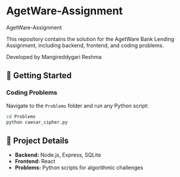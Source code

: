 # AgetWare-Assignment

AgetWare-Assignment

This repository contains the solution for the AgetWare Bank Lending Assignment, including backend, frontend, and coding problems.

Developed by Mangireddygari Reshma

## 🚀 Getting Started

### Coding Problems

Navigate to the `Problems` folder and run any Python script:
```sh
cd Problems
python caesar_cipher.py
```

## 📝 Project Details

- **Backend:** Node.js, Express, SQLite
- **Frontend:** React
- **Problems:** Python scripts for algorithmic challenges

